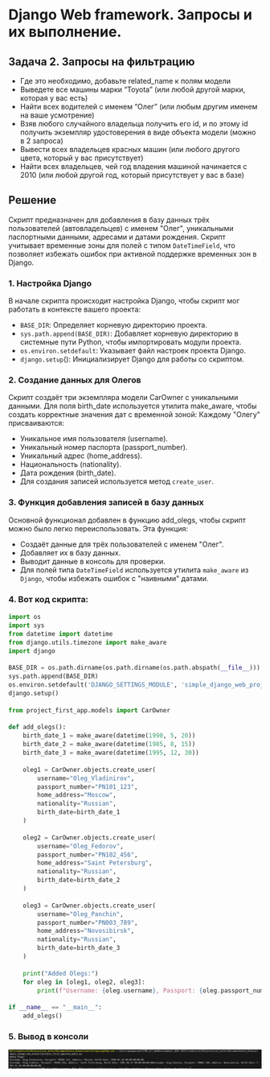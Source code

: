 # Django Web framework. Запросы и их выполнение.

## Задача 2. Запросы на фильтрацию
- Где это необходимо, добавьте related_name к полям модели
- Выведете все машины марки “Toyota” (или любой другой марки, которая у вас есть)
- Найти всех водителей с именем “Олег” (или любым другим именем на ваше усмотрение)
- Взяв любого случайного владельца получить его id, и по этому id получить экземпляр удостоверения в виде объекта модели (можно в 2 запроса)
- Вывести всех владельцев красных машин (или любого другого цвета, который у вас присутствует)
- Найти всех владельцев, чей год владения машиной начинается с 2010 (или любой другой год, который присутствует у вас в базе)

## Решение
Cкрипт предназначен для добавления в базу данных трёх пользователей (автовладельцев) с именем "Олег", уникальными паспортными данными, адресами и датами рождения. Скрипт учитывает временные зоны для полей с типом `DateTimeField`, что позволяет избежать ошибок при активной поддержке временных зон в Django.

### 1. Настройка Django
В начале скрипта происходит настройка Django, чтобы скрипт мог работать в контексте вашего проекта:
- `BASE_DIR`: Определяет корневую директорию проекта.
- `sys.path.append(BASE_DIR)`: Добавляет корневую директорию в системные пути Python, чтобы импортировать модули проекта.
- `os.environ.setdefault`: Указывает файл настроек проекта Django.
- `django.setup`(): Инициализирует Django для работы со скриптом. 
  
### 2. Создание данных для Олегов
Скрипт создаёт три экземпляра модели CarOwner с уникальными данными. Для поля birth_date используется утилита make_aware, чтобы создать корректные значения дат с временной зоной:
Каждому "Олегу" присваиваются:

- Уникальное имя пользователя (username).
- Уникальный номер паспорта (passport_number).
- Уникальный адрес (home_address).
- Национальность (nationality).
- Дата рождения (birth_date).
- Для создания записей используется метод `create_user`.

### 3. Функция добавления записей в базу данных
Основной функционал добавлен в функцию add_olegs, чтобы скрипт можно было легко переиспользовать. Эта функция:

- Создаёт данные для трёх пользователей с именем "Олег".
- Добавляет их в базу данных.
- Выводит данные в консоль для проверки.
- Для полей типа `DateTimeField` используется утилита `make_aware` из `Django`, чтобы избежать ошибок с "наивными" датами.
  
### 4. Вот код скрипта:

```python
import os
import sys
from datetime import datetime
from django.utils.timezone import make_aware
import django

BASE_DIR = os.path.dirname(os.path.dirname(os.path.abspath(__file__)))
sys.path.append(BASE_DIR)
os.environ.setdefault('DJANGO_SETTINGS_MODULE', 'simple_django_web_project.settings')
django.setup()

from project_first_app.models import CarOwner

def add_olegs():
    birth_date_1 = make_aware(datetime(1990, 5, 20))
    birth_date_2 = make_aware(datetime(1985, 8, 15))
    birth_date_3 = make_aware(datetime(1995, 12, 30))

    oleg1 = CarOwner.objects.create_user(
        username="Oleg_Vladinirov", 
        passport_number="PN101_123", 
        home_address="Moscow", 
        nationality="Russian", 
        birth_date=birth_date_1
    )

    oleg2 = CarOwner.objects.create_user(
        username="Oleg_Fedorov", 
        passport_number="PN102_456", 
        home_address="Saint Petersburg", 
        nationality="Russian", 
        birth_date=birth_date_2
    )

    oleg3 = CarOwner.objects.create_user(
        username="Oleg_Panchin", 
        passport_number="PN003_789", 
        home_address="Novosibirsk", 
        nationality="Russian", 
        birth_date=birth_date_3
    )

    print("Added Olegs:")
    for oleg in [oleg1, oleg2, oleg3]:
        print(f"Username: {oleg.username}, Passport: {oleg.passport_number}, Address: {oleg.home_address}, Birth Date: {oleg.birth_date}")

if __name__ == "__main__":
    add_olegs()
```
### 5. Вывод в консоли

![Вывод результата запроса](images/filter_orm_query_result.png)